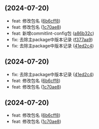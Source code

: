 ##  (2024-07-20)

* feat: 修改包名 ([6b6cff8](https://github.com/SuperWenZai/lerna-demo/commit/6b6cff8))
* feat: 修改包名 ([1c70ae8](https://github.com/SuperWenZai/lerna-demo/commit/1c70ae8))
* feat: 新增commitlint-config包 ([a86b32c](https://github.com/SuperWenZai/lerna-demo/commit/a86b32c))
* fix: 去除主package中版本记录 ([f377aa9](https://github.com/SuperWenZai/lerna-demo/commit/f377aa9))
* fix: 去除主package中版本记录 ([41ed2c4](https://github.com/SuperWenZai/lerna-demo/commit/41ed2c4))



##  (2024-07-20)

* fix: 去除主package中版本记录 ([41ed2c4](https://github.com/SuperWenZai/lerna-demo/commit/41ed2c4))
* feat: 修改包名 ([6b6cff8](https://github.com/SuperWenZai/lerna-demo/commit/6b6cff8))
* feat: 修改包名 ([1c70ae8](https://github.com/SuperWenZai/lerna-demo/commit/1c70ae8))



##  (2024-07-20)

* feat: 修改包名 ([6b6cff8](https://github.com/SuperWenZai/lerna-demo/commit/6b6cff8))
* feat: 修改包名 ([1c70ae8](https://github.com/SuperWenZai/lerna-demo/commit/1c70ae8))



